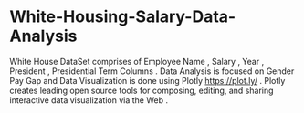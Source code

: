 # White-Housing-Salary-Data-Analysis
White House DataSet comprises of Employee Name , Salary , Year , President , Presidential Term Columns . Data Analysis is focused on Gender Pay Gap and Data Visualization is done using Plotly https://plot.ly/ . Plotly creates leading open source tools for composing, editing, and sharing interactive data visualization via the Web .
